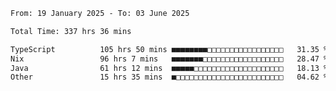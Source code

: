 <!--START_SECTION:wakatime-->

```txt
From: 19 January 2025 - To: 03 June 2025

Total Time: 337 hrs 36 mins

TypeScript          105 hrs 50 mins ■■■■■■■■□□□□□□□□□□□□□□□□□   31.35 %
Nix                 96 hrs 7 mins   ■■■■■■■□□□□□□□□□□□□□□□□□□   28.47 %
Java                61 hrs 12 mins  ■■■■■□□□□□□□□□□□□□□□□□□□□   18.13 %
Other               15 hrs 35 mins  ■□□□□□□□□□□□□□□□□□□□□□□□□   04.62 %
```

<!--END_SECTION:wakatime-->
